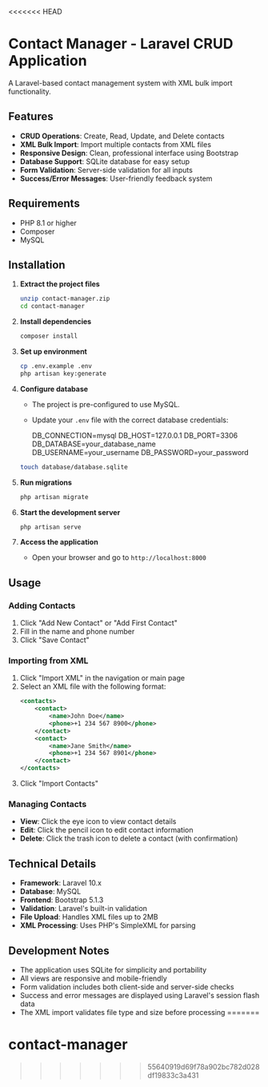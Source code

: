<<<<<<< HEAD
# Contact Manager - Laravel CRUD Application

A Laravel-based contact management system with XML bulk import functionality.

## Features

- **CRUD Operations**: Create, Read, Update, and Delete contacts
- **XML Bulk Import**: Import multiple contacts from XML files
- **Responsive Design**: Clean, professional interface using Bootstrap
- **Database Support**: SQLite database for easy setup
- **Form Validation**: Server-side validation for all inputs
- **Success/Error Messages**: User-friendly feedback system

## Requirements

- PHP 8.1 or higher
- Composer
- MySQL

## Installation

1. **Extract the project files**
   ```bash
   unzip contact-manager.zip
   cd contact-manager
   ```

2. **Install dependencies**
   ```bash
   composer install
   ```

3. **Set up environment**
   ```bash
   cp .env.example .env
   php artisan key:generate
   ```

4. **Configure database**
   - The project is pre-configured to use MySQL.
   - Update your `.env` file with the correct database credentials:
    
     DB_CONNECTION=mysql
     DB_HOST=127.0.0.1
     DB_PORT=3306
     DB_DATABASE=your_database_name
     DB_USERNAME=your_username
     DB_PASSWORD=your_password
   ```bash
   touch database/database.sqlite
   ```

5. **Run migrations**
   ```bash
   php artisan migrate
   ```

6. **Start the development server**
   ```bash
   php artisan serve
   ```

7. **Access the application**
   - Open your browser and go to `http://localhost:8000`

## Usage

### Adding Contacts
1. Click "Add New Contact" or "Add First Contact"
2. Fill in the name and phone number
3. Click "Save Contact"

### Importing from XML
1. Click "Import XML" in the navigation or main page
2. Select an XML file with the following format:
   ```xml
   <contacts>
       <contact>
           <name>John Doe</name>
           <phone>+1 234 567 8900</phone>
       </contact>
       <contact>
           <name>Jane Smith</name>
           <phone>+1 234 567 8901</phone>
       </contact>
   </contacts>
   ```
3. Click "Import Contacts"

### Managing Contacts
- **View**: Click the eye icon to view contact details
- **Edit**: Click the pencil icon to edit contact information
- **Delete**: Click the trash icon to delete a contact (with confirmation)


## Technical Details

- **Framework**: Laravel 10.x
- **Database**: MySQL
- **Frontend**: Bootstrap 5.1.3
- **Validation**: Laravel's built-in validation
- **File Upload**: Handles XML files up to 2MB
- **XML Processing**: Uses PHP's SimpleXML for parsing




## Development Notes

- The application uses SQLite for simplicity and portability
- All views are responsive and mobile-friendly
- Form validation includes both client-side and server-side checks
- Success and error messages are displayed using Laravel's session flash data
- The XML import validates file type and size before processing
=======
# contact-manager
>>>>>>> 55640919d69f78a902bc782d028df19833c3a431

